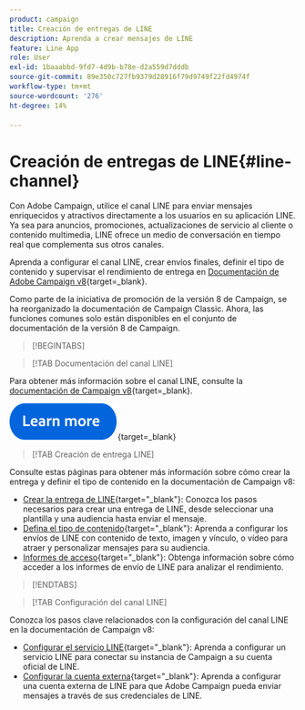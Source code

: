 ```yaml
---
product: campaign
title: Creación de entregas de LINE
description: Aprenda a crear mensajes de LINE
feature: Line App
role: User
exl-id: 1baaabbd-9fd7-4d9b-b78e-d2a559d7dddb
source-git-commit: 89e350c727fb9379d28916f79d9749f22fd4974f
workflow-type: tm+mt
source-wordcount: '276'
ht-degree: 14%

---
```


# Creación de entregas de LINE{#line-channel}

Con Adobe Campaign, utilice el canal LINE para enviar mensajes enriquecidos y atractivos directamente a los usuarios en su aplicación LINE. Ya sea para anuncios, promociones, actualizaciones de servicio al cliente o contenido multimedia, LINE ofrece un medio de conversación en tiempo real que complementa sus otros canales.

Aprenda a configurar el canal LINE, crear envíos finales, definir el tipo de contenido y supervisar el rendimiento de entrega en [Documentación de Adobe Campaign v8](https://experienceleague.adobe.com/en/docs/campaign/campaign-v8/send/line.md){target=_blank}.

Como parte de la iniciativa de promoción de la versión 8 de Campaign, se ha reorganizado la documentación de Campaign Classic. Ahora, las funciones comunes solo están disponibles en el conjunto de documentación de la versión 8 de Campaign.

>[!BEGINTABS]

>[!TAB Documentación del canal LINE]

Para obtener más información sobre el canal LINE, consulte la [documentación de Campaign v8](https://experienceleague.adobe.com/en/docs/campaign/campaign-v8/send/line.html){target=_blank}.


[![imagen](../../assets/do-not-localize/learn-more-button.svg)](https://experienceleague.adobe.com/es/docs/campaign/campaign-v8/send/emails/email){target=_blank}


>[!TAB Creación de entrega LINE]

Consulte estas páginas para obtener más información sobre cómo crear la entrega y definir el tipo de contenido en la documentación de Campaign v8:

* [Crear la entrega de LINE](https://experienceleague.adobe.com/en/docs/campaign/campaign-v8/send/line.md#creating-the-delivery){target="_blank"}: Conozca los pasos necesarios para crear una entrega de LINE, desde seleccionar una plantilla y una audiencia hasta enviar el mensaje.
* [Defina el tipo de contenido](https://experienceleague.adobe.com/en/docs/campaign/campaign-v8/send/line.md#defining-the-content){target="_blank"}: Aprenda a configurar los envíos de LINE con contenido de texto, imagen y vínculo, o vídeo para atraer y personalizar mensajes para su audiencia.
* [Informes de acceso](https://experienceleague.adobe.com/en/docs/campaign/campaign-v8/send/line.md#accessing-reports){target="_blank"}: Obtenga información sobre cómo acceder a los informes de envío de LINE para analizar el rendimiento.


>[!ENDTABS]



>[!TAB Configuración del canal LINE]

Conozca los pasos clave relacionados con la configuración del canal LINE en la documentación de Campaign v8:

* [Configurar el servicio LINE](https://experienceleague.adobe.com/en/docs/campaign/campaign-v8/send/line.md#configure-line-service){target="_blank"}: Aprenda a configurar un servicio LINE para conectar su instancia de Campaign a su cuenta oficial de LINE.
* [Configurar la cuenta externa](https://experienceleague.adobe.com/en/docs/campaign/campaign-v8/send/line.md#configure-line-external){target="_blank"}: Aprenda a configurar una cuenta externa de LINE para que Adobe Campaign pueda enviar mensajes a través de sus credenciales de LINE.

